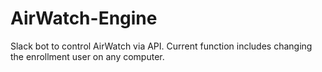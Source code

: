 # AirWatch-Engine
Slack bot to control AirWatch via API. Current function includes changing the enrollment user on any computer.
